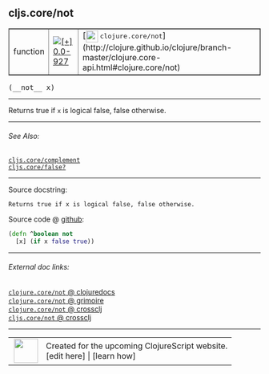 ## cljs.core/not



 <table border="1">
<tr>
<td>function</td>
<td><a href="https://github.com/cljsinfo/cljs-api-docs/tree/0.0-927"><img valign="middle" alt="[+] 0.0-927" title="Added in 0.0-927" src="https://img.shields.io/badge/+-0.0--927-lightgrey.svg"></a> </td>
<td>
[<img height="24px" valign="middle" src="http://i.imgur.com/1GjPKvB.png"> <samp>clojure.core/not</samp>](http://clojure.github.io/clojure/branch-master/clojure.core-api.html#clojure.core/not)
</td>
</tr>
</table>


 <samp>
(__not__ x)<br>
</samp>

---

Returns true if `x` is logical false, false otherwise.

---


###### See Also:

[`cljs.core/complement`](cljs.core_complement.md)<br>
[`cljs.core/false?`](cljs.core_falseQMARK.md)<br>

---


Source docstring:

```
Returns true if x is logical false, false otherwise.
```


Source code @ [github](https://github.com/clojure/clojurescript/blob/r3196/src/cljs/cljs/core.cljs#L165-L167):

```clj
(defn ^boolean not
  [x] (if x false true))
```

<!--
Repo - tag - source tree - lines:

 <pre>
clojurescript @ r3196
└── src
    └── cljs
        └── cljs
            └── <ins>[core.cljs:165-167](https://github.com/clojure/clojurescript/blob/r3196/src/cljs/cljs/core.cljs#L165-L167)</ins>
</pre>

-->

---



###### External doc links:

[`clojure.core/not` @ clojuredocs](http://clojuredocs.org/clojure.core/not)<br>
[`clojure.core/not` @ grimoire](http://conj.io/store/v1/org.clojure/clojure/1.7.0-beta3/clj/clojure.core/not/)<br>
[`clojure.core/not` @ crossclj](http://crossclj.info/fun/clojure.core/not.html)<br>
[`cljs.core/not` @ crossclj](http://crossclj.info/fun/cljs.core.cljs/not.html)<br>

---

 <table>
<tr><td>
<img valign="middle" align="right" width="48px" src="http://i.imgur.com/Hi20huC.png">
</td><td>
Created for the upcoming ClojureScript website.<br>
[edit here] | [learn how]
</td></tr></table>

[edit here]:https://github.com/cljsinfo/cljs-api-docs/blob/master/cljsdoc/cljs.core_not.cljsdoc
[learn how]:https://github.com/cljsinfo/cljs-api-docs/wiki/cljsdoc-files

<!--

This information was too distracting to show to readers, but I'll leave it
commented here since it is helpful to:

- pretty-print the data used to generate this document
- and show how to retrieve that data



The API data for this symbol:

```clj
{:description "Returns true if `x` is logical false, false otherwise.",
 :return-type boolean,
 :ns "cljs.core",
 :name "not",
 :signature ["[x]"],
 :history [["+" "0.0-927"]],
 :type "function",
 :related ["cljs.core/complement" "cljs.core/false?"],
 :full-name-encode "cljs.core_not",
 :source {:code "(defn ^boolean not\n  [x] (if x false true))",
          :title "Source code",
          :repo "clojurescript",
          :tag "r3196",
          :filename "src/cljs/cljs/core.cljs",
          :lines [165 167]},
 :full-name "cljs.core/not",
 :clj-symbol "clojure.core/not",
 :docstring "Returns true if x is logical false, false otherwise."}

```

Retrieve the API data for this symbol:

```clj
;; from Clojure REPL
(require '[clojure.edn :as edn])
(-> (slurp "https://raw.githubusercontent.com/cljsinfo/cljs-api-docs/catalog/cljs-api.edn")
    (edn/read-string)
    (get-in [:symbols "cljs.core/not"]))
```

-->
